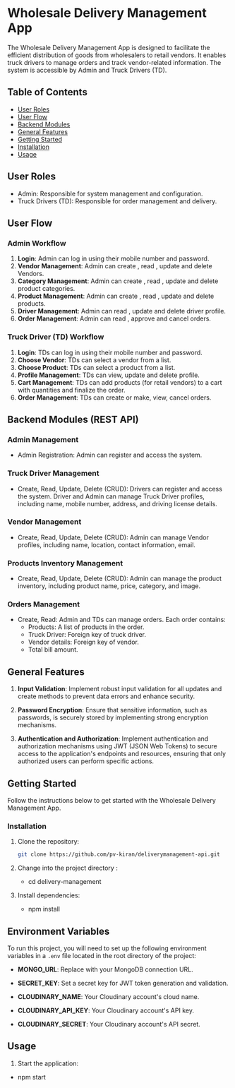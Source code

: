 # Wholesale Delivery Management App

The Wholesale Delivery Management App is designed to facilitate the efficient distribution of goods from wholesalers to retail vendors. It enables truck drivers to manage orders and track vendor-related information. The system is accessible by Admin and Truck Drivers (TD).

## Table of Contents

- [User Roles](#user-roles)
- [User Flow](#user-flow)
- [Backend Modules](#backend-modules)
- [General Features](#general-features)
- [Getting Started](#getting-started)
- [Installation](#installation)
- [Usage](#usage)


## User Roles

- Admin: Responsible for system management and configuration.
- Truck Drivers (TD): Responsible for order management and delivery.

## User Flow

### Admin Workflow

1. **Login**: Admin can log in using their mobile number and password.
2. **Vendor Management**: Admin can create , read , update and delete Vendors.
3.  **Category Management**: Admin can create , read , update and delete product categories.
4.  **Product Management**: Admin can create , read , update and delete products.
5.  **Driver Management**: Admin can read , update and delete driver profile.
6.   **Order Management**: Admin can read , approve and cancel orders.

### Truck Driver (TD) Workflow

1. **Login**: TDs can log in using their mobile number and password.
2. **Choose Vendor**: TDs can select a vendor from a list.
3. **Choose Product**: TDs can select a product from a list.
4. **Profile Management**: TDs can view, update and delete profile.
5. **Cart Management**: TDs can add products (for retail vendors) to a cart with quantities and finalize the order.
6. **Order Management**: TDs can create or make, view, cancel orders.


## Backend Modules (REST API)

### Admin Management

- Admin Registration: Admin can register and access the system.

### Truck Driver Management

- Create, Read, Update, Delete (CRUD): Drivers can register and access the system. Driver and Admin can manage Truck Driver profiles, including name, mobile number, address, and driving license details.

### Vendor Management

- Create, Read, Update, Delete (CRUD): Admin can manage Vendor profiles, including name, location, contact information, email.

### Products Inventory Management

- Create, Read, Update, Delete (CRUD): Admin can manage the product inventory, including product name, price, category, and image.

### Orders Management

- Create, Read: Admin and TDs can manage orders. Each order contains:
  - Products: A list of products in the order.
  - Truck Driver: Foreign key of truck driver.
  - Vendor details: Foreign key of vendor.
  - Total bill amount.

## General Features

1. **Input Validation**: Implement robust input validation for all updates and create methods to prevent data errors and enhance security.

2. **Password Encryption**: Ensure that sensitive information, such as passwords, is securely stored by implementing strong encryption mechanisms.

3. **Authentication and Authorization**: Implement authentication and authorization mechanisms using JWT (JSON Web Tokens) to secure access to the application's endpoints and resources, ensuring that only authorized users can perform specific actions.


## Getting Started

Follow the instructions below to get started with the Wholesale Delivery Management App.

### Installation

1. Clone the repository:

   ```bash
   git clone https://github.com/pv-kiran/deliverymanagement-api.git

2. Change into the project directory : 
     - cd delivery-management

3. Install dependencies:
     - npm install

## Environment Variables

To run this project, you will need to set up the following environment variables in a `.env` file located in the root directory of the project:

- **MONGO_URL**: Replace with your MongoDB connection URL.

- **SECRET_KEY**: Set a secret key for JWT token generation and validation.

- **CLOUDINARY_NAME**: Your Cloudinary account's cloud name.

- **CLOUDINARY_API_KEY**: Your Cloudinary account's API key.

- **CLOUDINARY_SECRET**: Your Cloudinary account's API secret.


## Usage

1. Start the application:
 - npm start


